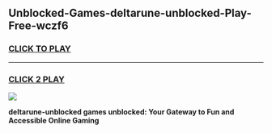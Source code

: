 
## Unblocked-Games-deltarune-unblocked-Play-Free-wczf6
<h3>
<a href="https://premium76.site?title=deltarune-unblocked&ref=23A">CLICK TO PLAY</a></h3>
<hr>

<h3>
<a href="https://premium76.site?title=deltarune-unblocked&ref=23A">CLICK 2 PLAY</a>
  
</h3>

<a href="https://premium76.site?title=deltarune-unblocked&ref=23A"><img src="https://clearcache.store/games.png"></a>


**deltarune-unblocked games unblocked: Your Gateway to Fun and Accessible Online Gaming**
